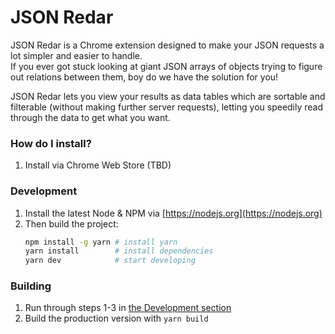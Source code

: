 # JSON Redar

JSON Redar is a Chrome extension designed to make your JSON requests a lot simpler and easier to handle.  
If you ever got stuck looking at giant JSON arrays of objects trying to figure out relations between them, boy do we have the solution for you!

JSON Redar lets you view your results as data tables which are sortable and filterable (without making further server requests), letting you speedily read through the data to get what you want.

### How do I install?

1. Install via Chrome Web Store (TBD)

### Development
1. Install the latest Node & NPM via [https://nodejs.org](https://nodejs.org)
1. Then build the project:
    ```sh
    npm install -g yarn # install yarn
    yarn install        # install dependencies
    yarn dev            # start developing
    ```

### Building
1. Run through steps 1-3 in [the Development section](#development)
1. Build the production version with `yarn build`
